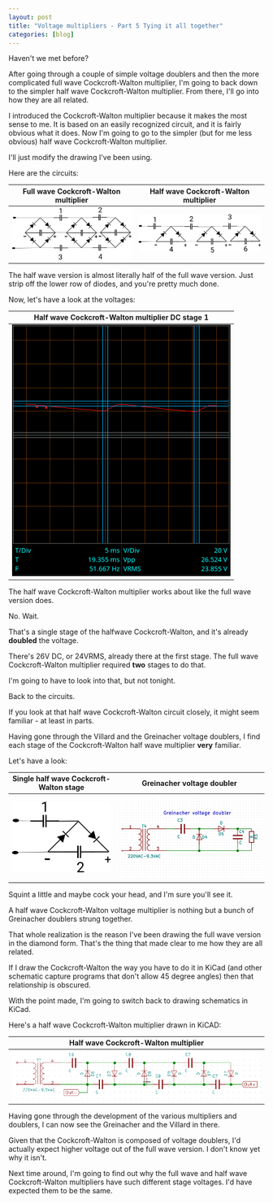 ```yaml
---
layout: post
title: "Voltage multipliers - Part 5 Tying it all together"
categories: [blog]
---  
```


Haven't we met before?

After going through a couple of simple voltage doublers and then the more complicated full wave Cockcroft-Walton multiplier, I'm going to back down to the simpler half wave Cockcroft-Walton multiplier.  From there, I'll go into how they are all related.

I introduced the Cockcroft-Walton multiplier because it makes the most sense to me.  It is based on an easily recognized circuit, and it is fairly obvious what it does.  Now I'm going to go to the simpler (but for me less obvious) half wave Cockcroft-Walton multiplier.

I'll just modify the drawing I've been using.

Here are the circuits:

|Full wave Cockcroft-Walton multiplier|Half wave Cockcroft-Walton multiplier|
|-------------------------------------|-------------------------------------|
|![Full wave Cockcroft-Walton multiplier](/assets/voltage_multiplier/cockcroftwalton3.png)|![Half wave Cockcroft-Walton multiplier](/assets/voltage_multiplier/cockcroftwalton_halfwave.png)|

The half wave version is almost literally half of the full wave version.  Just strip off the lower row of diodes, and you're pretty much done.

Now, let's have a look at the voltages:

|Half wave Cockcroft-Walton multiplier DC stage 1|
|-----------------------------------------|
|![Half wave Cockcroft-Walton multiplier](/assets/voltage_multiplier/cockcroftwalton_halfwave1_DC.png)|


The half wave Cockcroft-Walton multiplier works about like the full wave version does.  

No.  Wait.

That's a single stage of the halfwave Cockcroft-Walton, and it's already **doubled** the voltage.

There's 26V DC, or 24VRMS, already there at the first stage.  The full wave Cockcroft-Walton multiplier required **two** stages to do that.

I'm going to have to look into that, but not tonight.

Back to the circuits.

If you look at that half wave Cockcroft-Walton circuit closely, it might seem familiar - at least in parts.

Having gone through the Villard and the Greinacher voltage doublers, I find each stage of the Cockcroft-Walton half wave multiplier **very** familiar.

Let's have a look:

|Single half wave Cockcroft-Walton stage|Greinacher voltage doubler|
|-------------------------------------|-------------------------------------|
|![Single half wave Cockcroft-Walton stage](/assets/voltage_multiplier/cockcroftwalton_halfwave_stage.png)|![Greinacher voltage doubler](/assets/voltage_multiplier/greinacherdoubler.png)|

Squint a little and maybe cock your head, and I'm sure you'll see it.

A half wave Cockcroft-Walton voltage multiplier is nothing but a bunch of Greinacher doublers strung together.

That whole realization is the reason I've been drawing the full wave version in the diamond form.  That's the thing that made clear to me how they are all related.

If I draw the Cockcroft-Walton the way you have to do it in KiCad (and other schematic capture programs that don't allow 45 degree angles) then that relationship is obscured.

With the point made, I'm going to switch back to drawing schematics in KiCad.

Here's a half wave Cockcroft-Walton multiplier drawn in KiCAD:

|Half wave Cockcroft-Walton multiplier|
|-------------------------------------|
|![Full wave Cockcroft-Walton multiplier](/assets/voltage_multiplier/cockcroftwalton3_kicad.png)|

Having gone through the development of the various multipliers and doublers, I can now see the Greinacher and the Villard in there.  

Given that the Cockcroft-Walton is composed of voltage doublers, I'd actually expect higher voltage out of the full wave version.  I don't know yet why it isn't.

Next time around, I'm going to find out why the full wave and half wave Cockcroft-Walton multipliers have such different stage voltages.  I'd have expected them to be the same.

